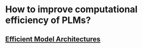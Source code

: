# How to improve computational efficiency of PLMs?
## [Efficient Model Architectures](https://github.com/HJHGJGHHG/NLPPapers/tree/main/PLM/Computational%20Efficiency/Efficient%20Model%20Architectures)